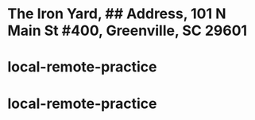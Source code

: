 # The Iron Yard, ## Address, 101 N Main St #400, Greenville, SC 29601
# local-remote-practice
# local-remote-practice
